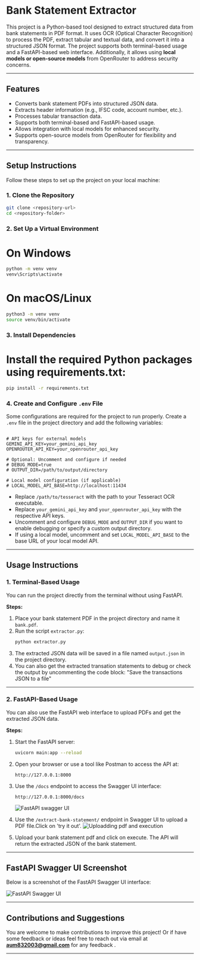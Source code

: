 # Bank Statement Extractor

This project is a Python-based tool designed to extract structured data from bank statements in PDF format. It uses OCR (Optical Character Recognition) to process the PDF, extract tabular and textual data, and convert it into a structured JSON format. The project supports both terminal-based usage and a FastAPI-based web interface. Additionally, it allows using **local models or open-source models** from OpenRouter to address security concerns.

---

## Features

- Converts bank statement PDFs into structured JSON data.
- Extracts header information (e.g., IFSC code, account number, etc.).
- Processes tabular transaction data.
- Supports both terminal-based and FastAPI-based usage.
- Allows integration with local models for enhanced security.
- Supports open-source models from OpenRouter for flexibility and transparency.

---

## Setup Instructions

Follow these steps to set up the project on your local machine:

### 1. Clone the Repository
```bash
git clone <repository-url>
cd <repository-folder>
```

### 2. Set Up a Virtual Environment
# On Windows
```bash
python -m venv venv
venv\Scripts\activate
```

# On macOS/Linux
```bash
python3 -m venv venv
source venv/bin/activate
```

### 3. Install Dependencies
# Install the required Python packages using requirements.txt:
```bash
pip install -r requirements.txt
```

### 4. Create and Configure `.env` File
Some configurations are required for the project to run properly. Create a `.env` file in the project directory and add the following variables:

```env

# API keys for external models
GEMINI_API_KEY=your_gemini_api_key
OPENROUTER_API_KEY=your_openrouter_api_key

# Optional: Uncomment and configure if needed
# DEBUG_MODE=true
# OUTPUT_DIR=/path/to/output/directory

# Local model configuration (if applicable)
# LOCAL_MODEL_API_BASE=http://localhost:11434
```

- Replace `/path/to/tesseract` with the path to your Tesseract OCR executable.
- Replace `your_gemini_api_key` and `your_openrouter_api_key` with the respective API keys.
- Uncomment and configure `DEBUG_MODE` and `OUTPUT_DIR` if you want to enable debugging or specify a custom output directory.
- If using a local model, uncomment and set `LOCAL_MODEL_API_BASE` to the base URL of your local model API.

---

## Usage Instructions

### 1. Terminal-Based Usage
You can run the project directly from the terminal without using FastAPI.

**Steps:**
1. Place your bank statement PDF in the project directory and name it `bank.pdf`.
2. Run the script `extractor.py`:
   ```bash
   python extractor.py
   ```
3. The extracted JSON data will be saved in a file named `output.json` in the project directory.
4. You can also get the extracted transation statements to debug or check the output by uncommenting the code block: "Save the transactions JSON to a file"

---

### 2. FastAPI-Based Usage
You can also use the FastAPI web interface to upload PDFs and get the extracted JSON data.

**Steps:**
1. Start the FastAPI server:
   ```bash
   uvicorn main:app --reload
   ```
2. Open your browser or use a tool like Postman to access the API at:
   ```
   http://127.0.0.1:8000
   ```
3. Use the `/docs` endpoint to access the Swagger UI interface:
   ```
   http://127.0.0.1:8000/docs
   ```
   ![FastAPI swagger UI](https://github.com/user-attachments/assets/b00b431c-c0b1-43a3-a32e-36cf8fe31c6f)

4. Use the `/extract-bank-statement/` endpoint in Swagger UI to upload a PDF file.Click on 'try it out'.
   ![Uploadding pdf and execution](https://github.com/user-attachments/assets/896d1ff8-9860-4ca3-876b-5b14c9391ace)

5. Upload your bank statement pdf and click on execute. The API will return the extracted JSON of the bank statement.

---

## FastAPI Swagger UI Screenshot

Below is a screenshot of the FastAPI Swagger UI interface:

![FastAPI Swagger UI](path/to/screenshot.png)

---

## Contributions and Suggestions

You are welcome to make contributions to improve this project! Or if have some feedback or ideas feel free to reach out via email at **aum832003@gmail.com** for any feedback .

---

